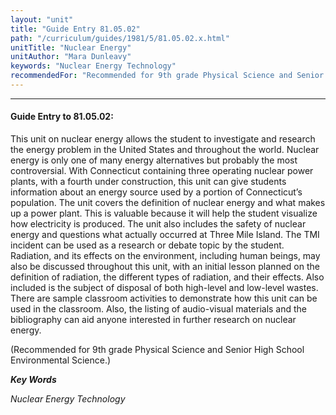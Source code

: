 ```yaml
---
layout: "unit"
title: "Guide Entry 81.05.02"
path: "/curriculum/guides/1981/5/81.05.02.x.html"
unitTitle: "Nuclear Energy"
unitAuthor: "Mara Dunleavy"
keywords: "Nuclear Energy Technology"
recommendedFor: "Recommended for 9th grade Physical Science and Senior High School Environmental Science."
---
```

<body>
<hr/>
 <h4>
  Guide Entry to 81.05.02:
 </h4>
 This unit on nuclear energy allows the student to investigate and research the energy problem in the United States and throughout the world.  Nuclear energy is only one of many energy alternatives but probably the most controversial.  With Connecticut containing three operating nuclear power plants, with a fourth under construction, this unit can give students information about an energy source used by a portion of Connecticut’s population.  The unit covers the definition of nuclear energy and what makes up a power plant.  This is valuable because it will help the student visualize how electricity is produced.  The unit also includes the safety of nuclear energy and questions what actually occurred at Three Mile Island.  The TMI incident can be used as a research or debate topic by the student. Radiation, and its effects on the environment, including human beings, may also be discussed throughout this unit, with an initial lesson planned on the definition of radiation, the different types of radiation, and their effects.  Also included is the subject of disposal of both high-level and low-level wastes.  There are sample classroom activities to demonstrate how this unit can be used in the classroom.  Also, the listing of audio-visual materials and the bibliography can aid anyone interested in further research on nuclear energy.
 <p>
  (Recommended for 9th grade Physical Science and Senior High School Environmental Science.)
 </p>
<p>
  <b>
   <i>
    Key Words
   </i>
  </b>
  <br/>
 </p>
 <p>
  <i>
   Nuclear Energy Technology
  </i>
 </p>

</body>
